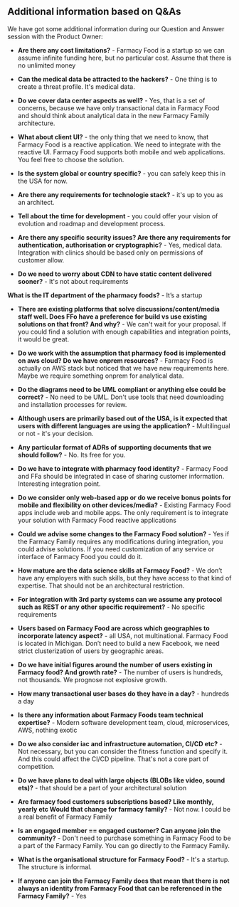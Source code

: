 ## Additional information based on Q&As

We have got some additional information during our Question and Answer session with the Product Owner:

* **Are there any cost limitations?** - Farmacy Food is a startup so we can assume infinite funding here, but no particular cost. Assume that there is no unlimited money

* **Can the medical data be attracted to the hackers?** - One thing is to create a threat profile. It's medical data.

* **Do we cover data center aspects as well?** - Yes, that is a set of concerns, because we have only transactional data in Farmacy Food and should think about analytical data in the new Farmacy Family architecture.

* **What about client UI?** - the only thing that we need to know, that Farmacy Food is a reactive application. We need to integrate with the reactive UI. Farmacy Food supports both mobile and web applications. You feel free to choose the solution.

* **Is the system global or country specific?** - you can safely keep this in the USA for now.

* **Are there any requirements for technologie stack?** - it's up to you as an architect.

* **Tell about the time for development** - you could offer your vision of evolution and roadmap and development process.

* **Are there any specific security issues? Are there any requirements for authentication, authorisation or cryptographic?** - Yes, medical data. Integration with clinics should be based only on permissions of customer allow.

* **Do we need to worry about CDN to have static content delivered sooner?** - It's not about requirements

**What is the IT department of the pharmacy foods?** - It’s a startup

* **There are existing platforms that solve discussions/content/media staff well. Does FFo have a preference for build vs use existing solutions on that front? And why?** - We can't wait for your proposal. If you could find a solution with enough capabilities and integration points, it would be great.

* **Do we work with the assumption that pharmacy food is implemented on aws cloud? Do we have onprem resources?** - Farmacy Food is actually on AWS stack but noticed that we have new requirements here. Maybe we require something onprem for analytical data.

* **Do the diagrams need to be UML compliant or anything else could be correct?** - No need to be UML. Don't use tools that need downloading and installation processes for review.

* **Although users are primarily based out of the USA, is it expected that users with different languages are using the application?** - Multilingual or not - it's your decision.

* **Any particular format of ADRs of supporting documents that we should follow?** - No. Its free for you.

* **Do we have to integrate with pharmacy food identity?** - Farmacy Food and FFa should be integrated in case of sharing customer information. Interesting integration point.

* **Do we consider only web-based app or do we receive bonus points for mobile and flexibility on other devices/media?** - Existing Farmacy Food apps include web and mobile apps. The only requirement is to integrate your solution with Farmacy Food reactive applications

* **Could we advise some changes to the Farmacy Food solution?** - Yes if the Farmacy Family requires any modifications during integration, you could advise solutions. If you need customization of any service or interface of Farmacy Food you could do it.

* **How mature are the data science skills at Farmacy Food?** - We don’t have any employers with such skills, but they have access to that kind of expertise. That should not be an architectural restriction.

* **For integration with 3rd party systems can we assume any protocol such as REST or any other specific requirement?** - No specific requirements

* **Users based on Farmacy Food are across which geographies to incorporate latency aspect?** - all USA, not multinational. Farmacy Food is located in Michigan. Don’t need to build a new Facebook, we need strict clusterization of users by geographic areas.

* **Do we have initial figures around the number of users existing in Farmacy food? And growth rate?** - The number of users is hundreds, not thousands. We prognose not explosive growth. 

* **How many transactional user bases do they have in a day?** - hundreds a day

* **Is there any information about Farmacy Foods team technical expertise?** - Modern software development team, cloud, microservices, AWS, nothing exotic

* **Do we also consider iac and infrastructure automation, CI/CD etc?** - Not necessary, but you can consider the fitness function and specify it. And this could affect the CI/CD pipeline. That's not a core part of competition.

* **Do we have plans to deal with large objects (BLOBs like video, sound ets)?** - that should be a part of your architectural solution

* **Are farmacy food customers subscriptions based? Like monthly, yearly etc Would that change for farmacy family?** - Not now. I could be a real benefit of Farmacy Family

* **Is an engaged member == engaged customer? Can anyone join the community?** - Don't need to purchase something in Farmacy Food to be a part of the Farmacy Family. You can go directly to the Farmacy Family.

* **What is the organisational structure for Farmacy Food?** - It's a startup. The structure is informal.

* **If anyone can join the Farmacy Family does that mean that there is not always an identity from Farmacy Food that can be referenced in the Farmacy Family?** - Yes